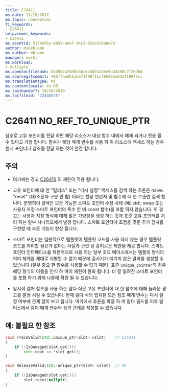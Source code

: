 ```yaml
---
title: C26411
ms.date: 11/15/2017
ms.topic: conceptual
f1_keywords:
- C26411
helpviewer_keywords:
- C26411
ms.assetid: 5134e51e-8b92-4ee7-94c3-022e318a0e24
author: mikeblome
ms.author: mblome
manager: markl
ms.workload:
- multiple
ms.openlocfilehash: 84d58747dd0d3bc6c5d742a5e9d44280c7f26d04
ms.sourcegitcommit: 485ffaedb1ade71490f11cf05962add1718945cc
ms.translationtype: MT
ms.contentlocale: ko-KR
ms.lasthandoff: 10/16/2019
ms.locfileid: "72446525"
---
```

# <a name="c26411--no_ref_to_unique_ptr"></a>C26411 NO_REF_TO_UNIQUE_PTR

참조로 고유 포인터를 전달 하면 해당 리소스가 대상 함수 내에서 해제 되거나 전송 될 수 있다고 가정 합니다. 함수가 해당 매개 변수를 사용 하 여 리소스에 액세스 하는 경우 원시 포인터나 참조를 전달 하는 것이 안전 합니다.

## <a name="remarks"></a>주의

- 여기에는 경고 [C26410](C26410.md) 의 제한이 적용 됩니다.

- 고유 포인터에 대 한 "릴리스" 또는 "다시 설정" 액세스를 검색 하는 추론은 naive. "reset" (대/소문자 구분 안 함) 이라는 할당 연산자 및 함수에 대 한 호출만 검색 합니다. 분명히이 검색은 모든 가능한 스마트 포인터 수정 사례 (예: std:: swap 또는 사용자 지정 스마트 포인터의 특수 한 비 const 함수)를 포함 하지 않습니다. 이 경고는 사용자 지정 형식에 대해 많은 가양성을 생성 하는 것과 표준 고유 포인터를 처리 하는 일부 시나리오에서 발생 합니다. 스마트 포인터에 초점을 맞춘 추가 검사를 구현할 때 추론 기능이 향상 됩니다.

- 스마트 포인터는 일반적으로 템플릿이 템플릿 코드를 사용 하지 않는 경우 템플릿 코드를 처리할 필요가 없다는 사실과 관련 된 흥미로운 제한을 제공 합니다. 스마트 포인터 인터페이스를 제한적으로 사용 하는 일부 코드 베이스에서는 템플릿 형식의 의미 체계를 제대로 식별할 수 없기 때문에 검사기가 예기치 않은 결과를 생성할 수 있습니다 (일부 중요 한 함수를 사용할 수 없기 때문). 표준 `unique_pointer`의 경우 해당 형식의 이름을 인식 하 여이 제한이 완화 됩니다. 더 잘 알려진 스마트 포인터를 포함 하기 위해 나중에 확장 될 수 있습니다.

- 암시적 캡처 참조를 사용 하는 람다 식은 고유 포인터에 대 한 참조에 대해 놀라운 경고를 발생 시킬 수 있습니다. 현재 람다 식의 캡처된 모든 참조 매개 변수는 다시 설정 여부에 관계 없이 보고 됩니다. 여기에서 추론을 확장 하 여 람다 필드를 이후 릴리스에서 람다 매개 변수와 상관 관계를 지정할 수 있습니다.

## <a name="example-unnecessary-reference"></a>예: 불필요 한 참조

```cpp
void TraceValid(std::unique_ptr<Slot> &slot)    // C26411
{
    if (!IsDamaged(slot.get()))
        std::cout << *slot.get();
}

void ReleaseValid(std::unique_ptr<Slot> &slot)  // OK
{
    if (!IsDamaged(slot.get()))
        slot.reset(nullptr);
}
```
